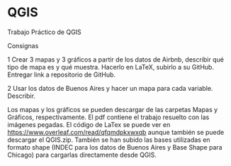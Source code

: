 # QGIS
Trabajo Práctico de QGIS

Consignas

1 Crear 3 mapas y 3 gráficos a partir de los datos de Airbnb, describir qué tipo de mapa es y qué muestra. Hacerlo en LaTeX, subirlo a su GitHub. Entregar link a repositorio de GitHub.

2 Usar los datos de Buenos Aires y hacer un mapa para cada variable. Describir.

Los mapas y los gráficos se pueden descargar de las carpetas Mapas y Gráficos, respectivamente. El pdf contiene el trabajo resuelto con las imágenes pegadas. El código de LaTex se puede ver en https://www.overleaf.com/read/qfqmdpkxwxqb aunque también se puede descargar el QGIS.zip. También se han subido las bases utilizadas en formato shape (INDEC para los datos de Buenos Aires y Base Shape para Chicago) para cargarlas directamente desde QGIS.
